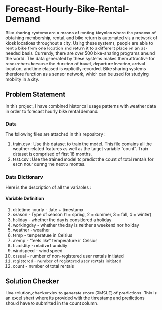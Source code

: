 # Forecast-Hourly-Bike-Rental-Demand
Bike sharing systems are a means of renting bicycles where the process of obtaining membership, rental, and bike return is automated via a network of kiosk locations throughout a city. Using these systems, people are able to rent a bike from one location and return it to a different place on an as-needed basis. Currently, there are over 500 bike-sharing programs around the world. The data generated by these systems makes them attractive for researchers because the duration of travel, departure location, arrival location, and time elapsed is explicitly recorded. Bike sharing systems therefore function as a sensor network, which can be used for studying mobility in a city.

## Problem Statement
In this project, I have combined historical usage patterns with weather data in order to forecast hourly bike rental demand.
### Data
The following files are attached in this repository :
1. train.csv : Use this dataset to train the model. This file contains all the weather related features as well as the target variable “count”. Train dataset is comprised of first 18 months.
2. test.csv : Use the trained model to predict the count of total rentals for each hour during the next 6 months.

### Data Dictionary
Here is the description of all the variables :
#### Variable Definition
   1. datetime hourly - date + timestamp
   2. season - Type of season (1 = spring, 2 = summer, 3 = fall, 4 = winter)
   3. holiday - whether the day is considered a holiday
   4. workingday - whether the day is neither a weekend nor holiday
   5. weather - weather
   6. temp - temperature in Celsius
   7. atemp - "feels like" temperature in Celsius
   8. humidity - relative humidity
   9. windspeed - wind speed
   10. casual - number of non-registered user rentals initiated
   11. registered - number of registered user rentals initiated
   12. count - number of total rentals
   
## Solution Checker
Use solution_checker.xlsx to generate score (RMSLE) of predictions. This is an excel sheet where its provided with the timestamp and predictions should have to submitted in the count column.
